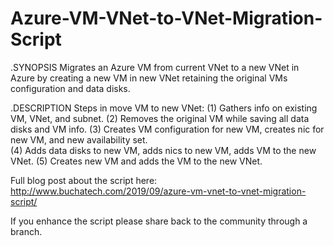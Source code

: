 # Azure-VM-VNet-to-VNet-Migration-Script

.SYNOPSIS
   Migrates an Azure VM from current VNet to a new VNet in Azure by creating a new VM in new VNet retaining the original VMs configuration and data disks.

.DESCRIPTION
        Steps in move VM to new VNet: 
            (1) Gathers info on existing VM, VNet, and subnet.
            (2) Removes the original VM while saving all data disks and VM info.
            (3) Creates VM configuration for new VM, creates nic for new VM, and new availability set.  
            (4) Adds data disks to new VM, adds nics to new VM, adds VM to the new VNet.
            (5) Creates new VM and adds the VM to the new VNet.
            
Full blog post about the script here: http://www.buchatech.com/2019/09/azure-vm-vnet-to-vnet-migration-script/

If you enhance the script please share back to the community through a branch.
